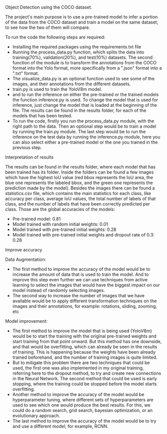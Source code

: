 Object Detection using the COCO dataset.

The project's main purpose is to use a pre-trained model to infer a portion of the data from the COCO dataset and train a model on the same dataset, to see how the two of them will compare. 

To run the code the following steps are required:
* Installing the required packages using the requirements.txt file
* Running the process_data.py function, which splits the data into training(70%), validation(20%), and test(10%) datasets. The second function of the module is to transform the annotations from the COCO format into the Yolo format, more specifically from a ".json" format into a ".txt" format.
* The visualize_data.py is an optional function used to see some of the images, and their annotations from the different datasets.
* train.py is used to train the YoloV8m model.
* and to run the inference on either the pre-trained or the trained models the function inference.py is used. To change the model that is used for inference, just change the model that is loaded at the beginning of the file. The results can be found in the results folder, for each of the models that has been tested.
* To run the code, firstly you run the process_data.py module, with the right path to the data. Then an optional step would be to train a model by running the train.py module. The last step would be to run the inference on the test data by running the inference.py module, here you can also select either a pre-trained model or the one you trained in the previous step.


 Interpretation of results

The results can be found in the results folder, where each model that has been trained has its folder. Inside the folders can be found a few images which have the highest IoU value (red bbox represents the IoU area, the blue one represents the labeled bbox, and the green one represents the prediction made by the model).
Besides the images there can be found a statistics.csv file, which contains the main statistics for each class, like accuracy per class, average IoU values, the total number of labels of that class, and the number of labels that have been correctly predicted per class. Those are the global accuracies of the models:

* Pre-trained model: 0.81
* Model trained with random initial weights: 0.01
* Model trained with pre-trained initial weights: 0.28
* Model trained with pre-trained initial weights and dropout rate of 0.3: 0.28

 Improve accuracy

Data Augmentation:
* The first method to improve the accuracy of the model would be to increase the amount of data that is used to train the model. And to improve this step even further we can use techniques from active learning to select the images that would have the biggest impact on our model instead of randomly selecting images.
* The second way to increase the number of images that we have available would be to apply different transformation techniques on the images and their annotations, for example: rotations, sliding, zooming, etc

Model improvement:
* The first method to improve the model that is being used (YoloV8m) would be to start the training with the original pre-trained weights and start training from that point onward. But this method has one downside, and that would be overfitting, which can already be seen in the results of training. This is happening because the weights have been already trained beforehand, and the number of training images is quite limited.
* But to mitigate this problem there are two techniques that could be used, the first one was also implemented in my original training, referring here to the dropout method, to try and create new connections in the Neural Network. The second method that could be used is early stopping, where the training could be stopped before the model starts overfitting.
* Another method to improve the accuracy of the model would be hyperparameter tuning, where different sets of hyperparameters are used to see which one would produce the best results. For this, we could do a random search, grid search, bayesian optimization, or an evolutionary approach.
* The last method to improve the accuracy of the model would be to try and use a different model, for example, RCNN.
